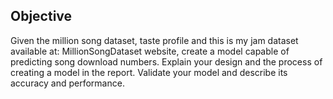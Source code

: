 ## Objective

Given the million song dataset, taste profile and this is my jam dataset available at: MillionSongDataset website, create a model capable of predicting song download numbers. 
Explain your design and the process of creating a model in the report. Validate your model and describe its accuracy and performance.




